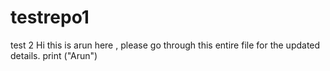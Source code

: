 # testrepo1
test 2
Hi this is arun here , please go through this entire file for the updated details.
print ("Arun")
